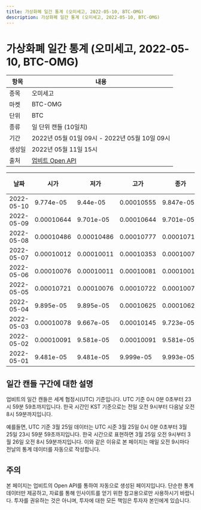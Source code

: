 ```yaml
---
title: 가상화폐 일간 통계 (오미세고, 2022-05-10, BTC-OMG)
description: 가상화폐 일간 통계 (오미세고, 2022-05-10, BTC-OMG)
---
```



가상화폐 일간 통계 (오미세고, 2022-05-10, BTC-OMG)
===

|항목|내용|
|--|--|
|종목|오미세고|
|마켓|BTC-OMG|
|단위|BTC|
|종류|일 단위 캔들 (10일치)|
|기간|2022년 05월 01일 09시 - 2022년 05월 10일 09시|
|생성일|2022년 05월 11일 15시|
|출처|[업비트 Open API](https://docs.upbit.com)|


|날짜|시가|저가|고가|종가|비고|
|--|--|--|--|--|--|
|2022-05-10|9.774e-05|9.44e-05|0.00010555|9.847e-05|    |
|2022-05-09|0.00010644|9.701e-05|0.00010644|9.701e-05|    |
|2022-05-08|0.00010486|0.00010486|0.00010777|0.00010719|    |
|2022-05-07|0.00010012|0.00010011|0.00010353|0.0001007|    |
|2022-05-06|0.00010076|0.00010011|0.00010081|0.00010011|    |
|2022-05-05|0.00010721|0.00010076|0.00010722|0.00010076|    |
|2022-05-04|9.895e-05|9.895e-05|0.00010625|0.00010625|    |
|2022-05-03|0.00010078|9.667e-05|0.00010145|9.723e-05|    |
|2022-05-02|0.00010091|9.581e-05|0.00010091|9.581e-05|    |
|2022-05-01|9.481e-05|9.481e-05|9.999e-05|9.993e-05|    |


일간 캔들 구간에 대한 설명
---


업비트의 일간 캔들은 세계 협정시(UTC) 기준입니다. 
UTC 기준 0시 0분 0초부터 23시 59분 59초까지입니다. 
한국 시간인 KST 기준으로는 전일 오전 9시부터 다음날 오전 8시 59분까지입니다. 


예를들면, UTC 기준 3월 25일 데이터는 UTC 시준 3월 25일 0시 0분 0초부터 3월 25일 23시 59분 59초까지입니다. 
한국 시간으로 표현하면 3월 25일 오전 9시부터 3월 26일 오전 8시 59분까지입니다. 
이와 같은 이유로 본 페이지는 매일 오전 9시마다 전날의 통계 데이터를 자동으로 작성합니다. 


주의
---


본 페이지는 업비트의 Open API를 통하여 자동으로 생성된 페이지입니다. 
단순한 통계 데이터만 제공하고, 자료를 통해 인사이트를 얻기 위한 참고용으로만 사용하시기 바랍니다. 
투자를 권유하는 것은 아니며, 투자에 대한 모든 책임은 투자자 본인에게 있습니다. 
